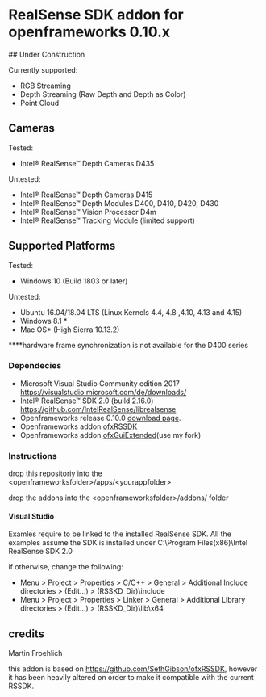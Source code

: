 # RealSense SDK addon for openframeworks 0.10.x
## Under Construction

Currently supported:
* RGB Streaming
* Depth Streaming (Raw Depth and Depth as Color)
* Point Cloud

## Cameras

Tested:
* Intel® RealSense™ Depth Cameras D435

Untested:
* Intel® RealSense™ Depth Cameras D415
* Intel® RealSense™ Depth Modules D400, D410, D420, D430
* Intel® RealSense™ Vision Processor D4m
* Intel® RealSense™ Tracking Module (limited support)

## Supported Platforms

Tested:
* Windows 10 (Build 1803 or later)

Untested:
* Ubuntu 16.04/18.04 LTS (Linux Kernels 4.4, 4.8 ,4.10, 4.13 and 4.15)
* Windows 8.1 *
* Mac OS* (High Sierra 10.13.2)

****hardware frame synchronization is not available for the D400 series

### Dependecies

* Microsoft Visual Studio Community edition 2017 https://visualstudio.microsoft.com/de/downloads/
* Intel® RealSense™ SDK 2.0 (build 2.16.0) https://github.com/IntelRealSense/librealsense
* Openframeworks release 0.10.0 [download page](http://openframeworks.cc/download).
* Openframeworks addon [ofxRSSDK](https://github.com/tecartlab/ofxRSSDK)
* Openframeworks addon [ofxGuiExtended](https://github.com/maybites/ofxGuiExtended)(use my fork)

### Instructions

drop this repositoriy into the \<openframeworksfolder>/apps/\<yourappfolder>

drop the addons into the \<openframeworksfolder>/addons/ folder

#### Visual Studio
Examles require to be linked to the installed RealSense SDK. All the examples assume the SDK is installed under C:\Program Files(x86)\Intel RealSense SDK 2.0

if otherwise, change the following:

* Menu > Project > Properties > C/C++ > General > Additional Include directories > (Edit...) > (RSSKD_Dir)\include
* Menu > Project > Properties > Linker > General > Additional Library directories > (Edit...) > (RSSKD_Dir)\lib\x64

## credits

Martin Froehlich

this addon is based on https://github.com/SethGibson/ofxRSSDK, however it has been heavily altered on order to make it compatible with the current RSSDK.
